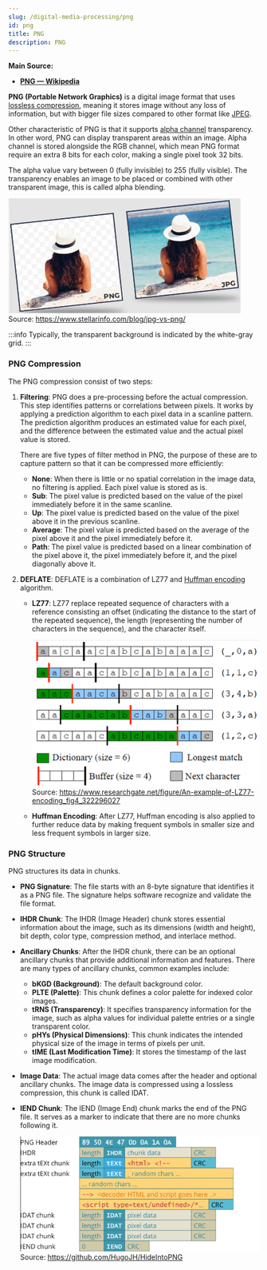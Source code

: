 ```yaml
---
slug: /digital-media-processing/png
id: png
title: PNG
description: PNG
---
```


**Main Source:**

- **[PNG — Wikipedia](https://en.wikipedia.org/wiki/PNG)**

**PNG (Portable Network Graphics)** is a digital image format that uses [lossless compression](/digital-signal-processing/compression#lossless-compression), meaning it stores image without any loss of information, but with bigger file sizes compared to other format like [JPEG](/digital-media-processing/jpg-jpeg).

Other characteristic of PNG is that it supports [alpha channel](/computer-graphics/computer-images-part-2#alpha) transparency. In other word, PNG can display transparent areas within an image. Alpha channel is stored alongside the RGB channel, which mean PNG format require an extra 8 bits for each color, making a single pixel took 32 bits.

The alpha value vary between 0 (fully invisible) to 255 (fully visible). The transparency enables an image to be placed or combined with other transparent image, this is called alpha blending.

![PNG transparency compared to JPG](./png-transparency.png)  
Source: https://www.stellarinfo.com/blog/jpg-vs-png/

:::info
Typically, the transparent background is indicated by the white-gray grid.
:::

### PNG Compression

The PNG compression consist of two steps:

1. **Filtering**: PNG does a pre-processing before the actual compression. This step identifies patterns or correlations between pixels. It works by applying a prediction algorithm to each pixel data in a scanline pattern. The prediction algorithm produces an estimated value for each pixel, and the difference between the estimated value and the actual pixel value is stored.

   There are five types of filter method in PNG, the purpose of these are to capture pattern so that it can be compressed more efficiently:

   - **None**: When there is little or no spatial correlation in the image data, no filtering is applied. Each pixel value is stored as is.
   - **Sub**: The pixel value is predicted based on the value of the pixel immediately before it in the same scanline.
   - **Up**: The pixel value is predicted based on the value of the pixel above it in the previous scanline.
   - **Average**: The pixel value is predicted based on the average of the pixel above it and the pixel immediately before it.
   - **Path**: The pixel value is predicted based on a linear combination of the pixel above it, the pixel immediately before it, and the pixel diagonally above it.

2. **DEFLATE**: DEFLATE is a combination of LZ77 and [Huffman encoding](/digital-signal-processing/compression#huffman-encoding) algorithm.

   - **LZ77**: LZ77 replace repeated sequence of characters with a reference consisting an offset (indicating the distance to the start of the repeated sequence), the length (representing the number of characters in the sequence), and the character itself.

     ![Illustration of LZ77 compression](./lz77.png)  
     Source: https://www.researchgate.net/figure/An-example-of-LZ77-encoding_fig4_322296027

   - **Huffman Encoding**: After LZ77, Huffman encoding is also applied to further reduce data by making frequent symbols in smaller size and less frequent symbols in larger size.

### PNG Structure

PNG structures its data in chunks.

- **PNG Signature**: The file starts with an 8-byte signature that identifies it as a PNG file. The signature helps software recognize and validate the file format.
- **IHDR Chunk**: The IHDR (Image Header) chunk stores essential information about the image, such as its dimensions (width and height), bit depth, color type, compression method, and interlace method.
- **Ancillary Chunks**: After the IHDR chunk, there can be an optional ancillary chunks that provide additional information and features. There are many types of ancillary chunks, common examples include:
  - **bKGD (Background)**: The default background color.
  - **PLTE (Palette)**: This chunk defines a color palette for indexed color images.
  - **tRNS (Transparency)**: It specifies transparency information for the image, such as alpha values for individual palette entries or a single transparent color.
  - **pHYs (Physical Dimensions)**: This chunk indicates the intended physical size of the image in terms of pixels per unit.
  - **tIME (Last Modification Time)**: It stores the timestamp of the last image modification.
- **Image Data**: The actual image data comes after the header and optional ancillary chunks. The image data is compressed using a lossless compression, this chunk is called IDAT.
- **IEND Chunk**: The IEND (Image End) chunk marks the end of the PNG file. It serves as a marker to indicate that there are no more chunks following it.

  ![Structure of PNG image](./png-structure.png)  
  Source: https://github.com/HugoJH/HideIntoPNG
